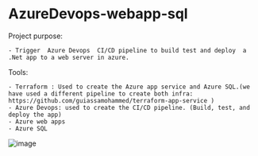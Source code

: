 # AzureDevops-webapp-sql

Project purpose: 

	- Trigger  Azure Devops  CI/CD pipeline to build test and deploy  a .Net app to a web server in azure. 

Tools: 

	- Terraform : Used to create the Azure app service and Azure SQL.(we have used a different pipeline to create both infra: https://github.com/guiassamohammed/terraform-app-service )
	- Azure Devops: used to create the CI/CD pipeline. (Build, test, and deploy the app)
	- Azure web apps 
	- Azure SQL 

![image](https://user-images.githubusercontent.com/11373339/210272541-28bca54e-2605-49fb-ad4f-ae7dbf142e82.png)
